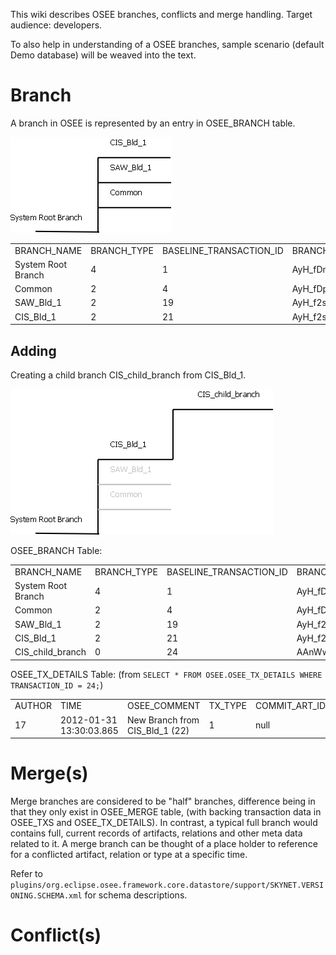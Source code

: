 This wiki describes OSEE branches, conflicts and merge handling. Target
audience: developers.

To also help in understanding of a OSEE branches, sample scenario
(default Demo database) will be weaved into the text.

# Branch

A branch in OSEE is represented by an entry in OSEE_BRANCH table.

![image:osee_branch_intro1.png](/docs/images/osee_branch_intro1.png
"image:osee_branch_intro1.png")

|                    |              |                           |                       |                     |          |            |               |                    |                         |
| ------------------ | ------------ | ------------------------- | --------------------- | ------------------- | -------- | ---------- | ------------- | ------------------ | ----------------------- |
| BRANCH_NAME       | BRANCH_TYPE | BASELINE_TRANSACTION_ID | BRANCH_GUID          | ASSOCIATED_ART_ID | ARCHIVED | BRANCH_ID | BRANCH_STATE | PARENT_BRANCH_ID | PARENT_TRANSACTION_ID |
| System Root Branch | 4            | 1                         | AyH_fDnM2RFEhyybolQA | \-1                 | 0        | 1          | 1             | \-1                | 1                       |
| Common             | 2            | 4                         | AyH_fDpMERA+zDfML4gA | \-1                 | 0        | 2          | 2             | 2                  | 3                       |
| SAW_Bld_1        | 2            | 19                        | AyH_f2sSKy3l07fIvAAA | \-1                 | 0        | 3          | 1             | 1                  | 3                       |
| CIS_Bld_1        | 2            | 21                        | AyH_f2sSKy3l07fIvDDD | \-1                 | 0        | 4          | 1             | 1                  | 3                       |









## Adding

Creating a child branch CIS_child_branch from CIS_Bld_1.

![image:osee_branch_adding_a_branch.png](/docs/images/osee_branch_adding_a_branch.png
"image:osee_branch_adding_a_branch.png")

OSEE_BRANCH Table:

|                    |              |                           |                       |                     |          |            |               |                    |                         |
| ------------------ | ------------ | ------------------------- | --------------------- | ------------------- | -------- | ---------- | ------------- | ------------------ | ----------------------- |
| BRANCH_NAME       | BRANCH_TYPE | BASELINE_TRANSACTION_ID | BRANCH_GUID          | ASSOCIATED_ART_ID | ARCHIVED | BRANCH_ID | BRANCH_STATE | PARENT_BRANCH_ID | PARENT_TRANSACTION_ID |
| System Root Branch | 4            | 1                         | AyH_fDnM2RFEhyybolQA | \-1                 | 0        | 1          | 1             | \-1                | 1                       |
| Common             | 2            | 4                         | AyH_fDpMERA+zDfML4gA | \-1                 | 0        | 2          | 2             | 2                  | 3                       |
| SAW_Bld_1        | 2            | 19                        | AyH_f2sSKy3l07fIvAAA | \-1                 | 0        | 3          | 1             | 1                  | 3                       |
| CIS_Bld_1        | 2            | 21                        | AyH_f2sSKy3l07fIvDDD | \-1                 | 0        | 4          | 1             | 1                  | 3                       |
| CIS_child_branch | 0            | 24                        | AAnWwP8Wdn3nt74X1PgA  | 10                  | 0        | 5          | 1             | 4                  | 22                      |










OSEE_TX_DETAILS Table: (from `SELECT * FROM OSEE.OSEE_TX_DETAILS WHERE
TRANSACTION_ID = 24;`)

|        |                         |                                  |          |                 |            |                 |
| ------ | ----------------------- | -------------------------------- | -------- | --------------- | ---------- | --------------- |
| AUTHOR | TIME                    | OSEE_COMMENT                    | TX_TYPE | COMMIT_ART_ID | BRANCH_ID | TRANSACTION_ID |
| 17     | 2012-01-31 13:30:03.865 | New Branch from CIS_Bld_1 (22) | 1        | null            | 5          | 24              |










# Merge(s)

Merge branches are considered to be "half" branches, difference being in
that they only exist in OSEE_MERGE table, (with backing transaction
data in OSEE_TXS and OSEE_TX_DETAILS). In contrast, a typical full
branch would contains full, current records of artifacts, relations and
other meta data related to it. A merge branch can be thought of a place
holder to reference for a conflicted artifact, relation or type at a
specific time.

Refer to
`plugins/org.eclipse.osee.framework.core.datastore/support/SKYNET.VERSIONING.SCHEMA.xml`
for schema descriptions.

# Conflict(s)
